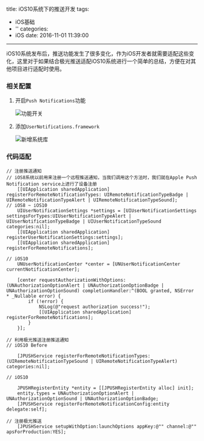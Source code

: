 title: iOS10系统下的推送开发
tags:
  - iOS基础
  - ''
categories:
  - iOS
date: 2016-11-01 11:39:00
---

iOS10系统发布后，推送功能发生了很多变化，作为iOS开发者就需要适配这些变化，这里对于如果结合极光推送适配iOS10系统进行一个简单的总结，方便在对其他项目进行适配时使用。

### 相关配置

1. 开启`Push Notifications`功能
   
   ![功能开关](/images/iOS之iOS10系统下的推送开发_1.png)

2. 添加`UserNotifications.framework`

   ![新增系统库](/images/iOS之iOS10系统下的推送开发_2.png)

### 代码适配

```
// 注册推送通知
// iOS8系统以前用来注册一个远程推送通知，当我们调用这个方法时，我们就在Apple Push Notification service上进行了设备注册
    [[UIApplication sharedApplication] registerForRemoteNotificationTypes: UIRemoteNotificationTypeBadge | UIRemoteNotificationTypeAlert | UIRemoteNotificationTypeSound];
// iOS8 ~ iOS10 
    UIUserNotificationSettings *settings = [UIUserNotificationSettings settingsForTypes:UIUserNotificationTypeAlert | UIUserNotificationTypeBadge | UIUserNotificationTypeSound categories:nil];
    [[UIApplication sharedApplication] registerUserNotificationSettings:settings];
    [[UIApplication sharedApplication] registerForRemoteNotifications];
    
// iOS10
    UNUserNotificationCenter *center = [UNUserNotificationCenter currentNotificationCenter];
    
    [center requestAuthorizationWithOptions:(UNAuthorizationOptionAlert | UNAuthorizationOptionBadge | UNAuthorizationOptionSound) completionHandler:^(BOOL granted, NSError * _Nullable error) {
        if (!error) {
            NSLog(@"request authorization success!");
            [[UIApplication sharedApplication] registerForRemoteNotifications];
        }
    }];

```

```
// 利用极光推送注册推送通知
// iOS10 Before
    
    [JPUSHService registerForRemoteNotificationTypes:(UIRemoteNotificationTypeSound | UIRemoteNotificationTypeAlert) categories:nil];
    
// iOS10
    
    JPUSHRegisterEntity *entity = [[JPUSHRegisterEntity alloc] init];
    entity.types = UNAuthorizationOptionAlert | UNAuthorizationOptionSound | UNAuthorizationOptionBadge;
    [JPUSHService registerForRemoteNotificationConfig:entity delegate:self];
    
// 注册极光推送
    [JPUSHService setupWithOption:launchOptions appKey:@"" channel:@"" apsForProduction:YES];
```